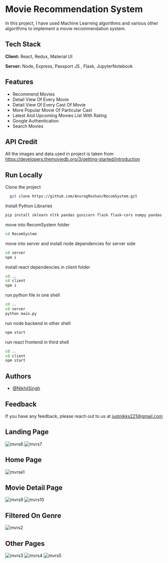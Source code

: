 # Movie Recommendation System

In this project, I have used Machine Learning algorithms and various other algorithms to implement a movie recommendation system.

## Tech Stack

**Client:** React, Redux, Material UI

**Server:** Node, Express, Passport JS , Flask, JupyterNotebook

## Features

- Recommend Movies
- Detail View Of Every Movie
- Detail View Of Every Cast Of Movie
- More Popular Movie Of Particular Cast
- Latest And Upcoming Movies List With Rating
- Google Authentication
- Search Movies

## API Credit

All the images and data used in project is taken from
https://developers.themoviedb.org/3/getting-started/introduction

## Run Locally

Clone the project

```bash
  git clone https://github.com/AnuragRoshan/RecomSystem.git
```

Install Python Libraries

```bash
pip install sklearn nltk pandas gunicorn flask flask-cors numpy pandas requests
```

move into RecomSystem folder

```bash
cd RecomSystem
```

move into server and install node dependencies for server side

```bash
cd server
npm i
```

install react dependencies in client folder

```bash
cd ..
cd client
npm i
```

run python file in one shell

```bash
cd ..
cd server
python main.py
```

run node backend in other shell

```bash
npm start
```

run react frontend in third shell

```bash
cd ..
cd client
npm start
```

## Authors

- [@NikhilSingh](https://github.com/niksam11)

## Feedback

If you have any feedback, please reach out to us at justnikks221@gmail.com 

## Landing Page

![mvrs6](https://user-images.githubusercontent.com/68966298/178826347-b572b3e7-d903-4b08-ac6b-0a5009143ade.JPG)
![mvrs7](https://user-images.githubusercontent.com/68966298/178826403-54dba2ac-dc64-480f-8cd9-259232d8e307.JPG)

## Home Page

![mvrse1](https://user-images.githubusercontent.com/68966298/178826468-28b970b4-1051-4f01-a1b7-57841af3a7b7.JPG)

## Movie Detail Page

![mvrs9](https://user-images.githubusercontent.com/68966298/178955632-b53e50db-d66a-47cd-b694-a8991039478b.JPG)
![mvrs10](https://user-images.githubusercontent.com/68966298/178955646-28c9b113-9d74-487d-8385-1f27d670ed62.JPG)

## Filtered On Genre

![mvrs2](https://user-images.githubusercontent.com/68966298/178826519-617eb6e6-fbc3-49a7-b17f-156ebe9e3f4a.JPG)

## Other Pages

![mvrs3](https://user-images.githubusercontent.com/68966298/178826631-0e88ac78-0d11-4c12-b87e-098970f0e232.JPG)
![mvrs4](https://user-images.githubusercontent.com/68966298/178826646-38953597-f7ab-47ca-ab57-bc035aea5d27.JPG)
![mvrs5](https://user-images.githubusercontent.com/68966298/178826649-e9ad8e43-7b4c-40e4-94d9-992b16c4d212.JPG)
